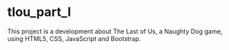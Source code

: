 # tlou_part_I
This project is a development about The Last of Us, a Naughty Dog game, using HTML5, CSS, JavaScript and Bootstrap.
